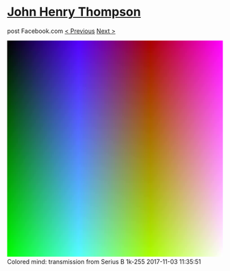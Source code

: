 # [John Henry Thompson](../README.md)
post Facebook.com
[< Previous](2017-11-03-3.md) [Next >](2017-10-31-1.md)

[![](../media/2017-11-03/Timeline-Photos-Colored-mind-transmission-from-Serius-B-1k-255.jpg)](../README.md)
Colored mind: transmission from Serius B 1k-255
2017-11-03 11:35:51